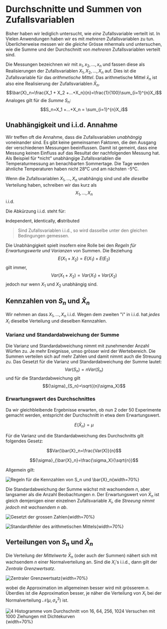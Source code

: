 # Durchschnitte und Summen von Zufallsvariablen

Bisher haben wir lediglich untersucht, wie *eine* Zufallsvariable verteilt ist. In Vielen Anwendungen haben wir es mit *mehreren* Zufallsvariablen zu tun. Überlicherweise messen wir die *gleiche* Grösse mhermals und untersuchen, wie die Summe und der Durchschnitt von *mehreren* Zufallsvariablen verteilt sind.

Die Messungen bezeichnen wir mit $x_1, x_2,...,x_n$ und fassen diese als Realisierungen der Zufallsvariablen $X_1, X_2,...,X_n$ auf. Dies ist die Zufallsvariable für das *arithmetische Mittel*. Das arithmetische Mittel $\bar{x}_n$ ist also eine Realisierung der Zufallsvariablen $\bar{X}_n$.
$$\bar{X}_n=\frac{X_1 + X_2 +...+X_n}{n}=\frac{1}{100}\sum_{i=1}^{n}X_i$$
Analoges gilt für die *Summe* $S_n$:
$$S_n=X_1 +...+X_n = \sum_{i=1}^{n}X_i$$

## Unabhängigkeit und i.i.d. Annahme

Wir treffen oft die Annahme, dass die Zufallsvariablen *unabhängig* voneinander sind. Es gibt keine gemeinsamen Faktoren, die den Ausgang der verschiedenen Messungen beeinflussen. Damit ist gemeint, dass eine Messung keinen Einfluss auf das Resultat der nachfolgenden Messung hat. Als Beispiel für *nicht" unabhängige Zufallsvariablen die Temperaturmessung an benachbarten Sommertage. Die Tage werden ähnliche Temperaturen haben nicht 28°C und am nächsten -5°C.

Wenn die Zufallsvariablen $X_1,...,X_n$ unabhängig sind und alle *dieselbe* Verteilung haben, schreiben wir das kurz als
$$X_1,...,X_n$$ i.i.d.

Die Abkürzung i.i.d. steht für:  

**i**ndependent, **i**dentically, **d**istributed

> Sind Zufallsvariablen i.i.d., so wird dasselbe unter den gleichen Bedingungen gemessen.

Die Unabhängigkeit spielt insofern eine Rolle bei den *Regeln für Erwartungswerte und Varianzen* von Summen. Die Beziehung 
$$E(X_1+X_2)=E(X_1)+E(E_2)$$
gilt immer,
$$Var(X_1+X_2)=Var(X_1)+Var(X_2)$$
jedoch nur wenn $X_1$ und $X_2$ unabhängig sind.

## Kennzahlen von $S_n$ und $\bar{X}_n$

Wir nehmen an dass $X_1,...,X_n$ i.i.d. Wegen dem zweiten "i" in i.i.d. hat *jedes* $X_i$ dieselbe Verteilung und dieselben Kennzahlen.

### Varianz und Standardabweichung der Summe

Die Varianz und Standardabweichung nimmt mit zunehmender Anzahl Würfen zu. Je mehr Ereignisse, umso grösser wird der Wertebereich. Die Summen verteilen sich auf mehr Zahlen und damit nimmt auch die Streuung zu. Das Gesetzt für die Varianz und Standardabweichung der Summe lautet:
$$Var(S_{n})={n}Var(S_{n})$$
und für die Standardabweichung gilt 
$${\sigma}_{S_n}=\sqrt{{n}\sigma_X}$$

### Erwartungswert des Durchschnittes

Da wir gleichbleibende Ergebnisse erwarten, ob nun 2 oder 50 Experimente gemacht werden, entspricht der Durchschnitt in etwa dem Erwartungswert.

$$E(\bar{X}_n)=\mu$$

Für die Varianz und die Standardabweichung des Durchschnitts gilt folgendes Gesetz:

$$Var(\bar{X}_n=\frac{Var(X)}{n}$$

$${\sigma}_{\bar{X}_n}=\frac{\sigma_X}{\sqrt{n}}$$

Allgemein gilt:

![Regeln für die Kennzahlen von $S_n$ und $\bar{X}_n$](regeln_kennzahlen_S-X.png){width=70%}   

Die Standardabweichung der Summe wächst mit wachsendem $n$, aber langsamer als die Anzahl Beobachtungen $n$. Der Erwartungswert von $\bar{X}_n$ ist gleich demjenigen einer einzelnen Zufallsvariable $X_i$, die *Streeung nimmt jedoch mit wachsendem n ab*.

![Gesetzt der grossen Zahlen](gesetz-der-grossen-zahlen.png){width=70%}

![Standardfehler des arithmetischen Mittels](standardfehler.png){width=70%}

## Verteilungen von $S_n$ und $\bar{X}_n$

Die Verteilung der *Mittelwerte* $\bar{X}_n$ (oder auch der Summen) nähert sich mit wachsendem $n$ einer Normalverteilung an. Sind die $X_i$'s i.i.d., dann gilt der *Zentrale Grenzwertsatz*.

![Zentraler Grenzwertsatz](zentraler-grenzwertsatz.png){width=70%}

wobei die Approximation im allgemeinen besser wird mit grösserem $n$. Überdies ist die Approximation besser, je näher die Verteilung von $X_i$ bei der Normalverteilung $\mathcal{N}(\mu,\sigma_x^2)$ ist.

![4 Histogramme vom Durchschnitt von 16, 64, 256, 1024 Versuchen mit 1000 Ziehungen mit Dichtekurven](histogramm-grenzwertsatz.png){width=70%}


